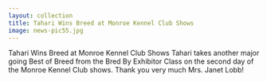 ```yaml
---
layout: collection
title: Tahari Wins Breed at Monroe Kennel Club Shows
image: news-pic55.jpg
---
```

Tahari Wins Breed at Monroe Kennel Club Shows
 Tahari takes another major going Best of Breed from the Bred By Exhibitor Class on the second day of the Monroe Kennel Club shows. Thank you very much Mrs. Janet Lobb!
